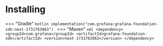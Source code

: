 # Installing

=== "Gradle"
    ```kotlin
    implementation("com.grafana:grafana-foundation-sdk:next-1731763963")
    ```
=== "Maven"
    ```xml
    <dependency>
        <groupId>com.grafana</groupId>
        <artifactId>grafana-foundation-sdk</artifactId>
        <version>next-1731763963</version>
    </dependency>
    ```
